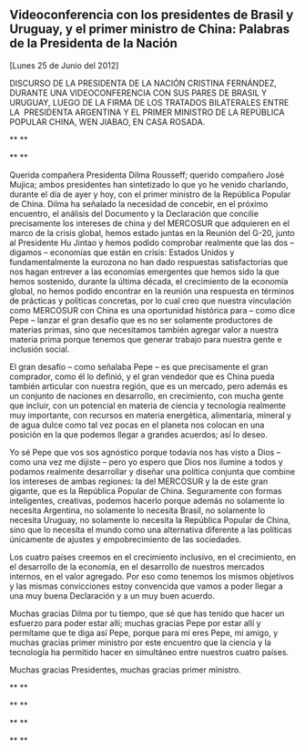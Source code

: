 Videoconferencia con los presidentes de Brasil y Uruguay, y el primer ministro de China: Palabras de la Presidenta de la Nación
-------------------------------------------------------------------------------------------------------------------------------

[Lunes 25 de Junio del 2012]

DISCURSO DE LA PRESIDENTA DE LA NACIÓN CRISTINA FERNÁNDEZ, DURANTE UNA
VIDEOCONFERENCIA CON SUS PARES DE BRASIL Y URUGUAY, LUEGO DE LA FIRMA DE
LOS TRATADOS BILATERALES ENTRE LA  PRESIDENTA ARGENTINA Y EL PRIMER
MINISTRO DE LA REPÚBLICA POPULAR CHINA, WEN JIABAO, EN CASA ROSADA.

** **

** **

Querida compañera Presidenta Dilma Rousseff; querido compañero José
Mujica; ambos presidentes han sintetizado lo que yo he venido charlando,
durante el día de ayer y hoy, con el primer ministro de la República
Popular de China. Dilma ha señalado la necesidad de concebir, en el
próximo encuentro, el análisis del Documento y la Declaración que
concilie precisamente los intereses de china y del MERCOSUR que
adquieren en el marco de la crisis global, hemos estado juntas en la
Reunión del G-20, junto al Presidente Hu Jintao y hemos podido comprobar
realmente que las dos – digamos – economías que están en crisis: Estados
Unidos y fundamentalmente la eurozona no han dado respuestas
satisfactorias que nos hagan entrever a las economías emergentes que
hemos sido la que hemos sostenido, durante la última década, el
crecimiento de la economía global, no hemos podido encontrar en la
reunión una respuesta en términos de prácticas y políticas concretas,
por lo cual creo que nuestra vinculación como MERCOSUR con China es una
oportunidad histórica para – como dice Pepe – lanzar el gran desafío que
es no ser solamente productores de materias primas, sino que necesitamos
también agregar valor a nuestra materia prima porque tenemos que generar
trabajo para nuestra gente e inclusión social.

El gran desafío – como señalaba Pepe – es que precisamente el gran
comprador, como él lo definió, y el gran vendedor que es China pueda
también articular con nuestra región, que es un mercado, pero además es
un conjunto de naciones en desarrollo, en crecimiento, con mucha gente
que incluir, con un potencial en materia de ciencia y tecnología
realmente muy importante, con recursos en materia energética,
alimentaria, mineral y de agua dulce como tal vez pocas en el planeta
nos colocan en una posición en la que podemos llegar a grandes acuerdos;
así lo deseo.

Yo sé Pepe que vos sos agnóstico porque todavía nos has visto a Dios –
como una vez me dijiste – pero yo espero que Dios nos ilumine a todos y
podamos realmente desarrollar y diseñar una política conjunta que
combine los intereses de ambas regiones: la del MERCOSUR y la de este
gran gigante, que es la República Popular de China. Seguramente con
formas inteligentes, creativas, podemos hacerlo porque además no
solamente lo necesita Argentina, no solamente lo necesita Brasil, no
solamente lo necesita Uruguay, no solamente lo necesita la República
Popular de China, sino que lo necesita el mundo como una alternativa
diferente a las políticas únicamente de ajustes y empobrecimiento de las
sociedades.

Los cuatro países creemos en el crecimiento inclusivo, en el
crecimiento, en el desarrollo de la economía, en el desarrollo de
nuestros mercados internos, en el valor agregado. Por eso como tenemos
los mismos objetivos y las mismas convicciones estoy convencida que
vamos a poder llegar a una muy buena Declaración y a un muy buen
acuerdo.

Muchas gracias Dilma por tu tiempo, que sé que has tenido que hacer un
esfuerzo para poder estar allí; muchas gracias Pepe por estar allí y
permítame que te diga así Pepe, porque para mí eres Pepe, mi amigo, y
muchas gracias primer ministro por este encuentro que la ciencia y la
tecnología ha permitido hacer en simultáneo entre nuestros cuatro
países.

Muchas gracias Presidentes, muchas gracias primer ministro. 

** **

** **

** **

** **
